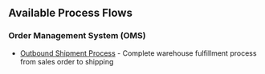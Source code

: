 ## Available Process Flows

### Order Management System (OMS)
- [Outbound Shipment Process](oms/outbound-shipment/README.md) - Complete warehouse fulfillment process from sales order to shipping
